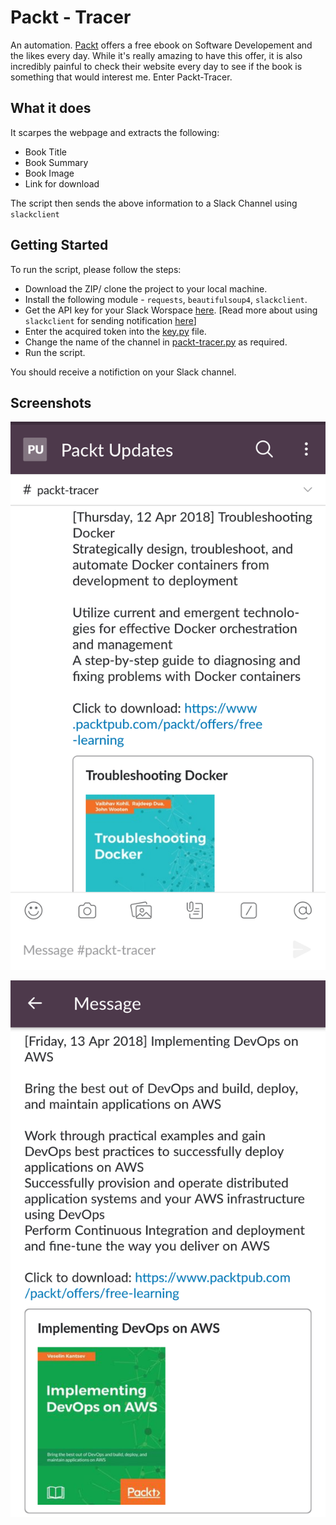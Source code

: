 # Packt - Tracer

An automation.
[Packt](https://packtpub.com) offers a free ebook on Software Developement and the likes every day. While it's really amazing to have this offer, it is also incredibly painful to check their website every day to see if the book is something that would interest me.
Enter Packt-Tracer.

## What it does

It scarpes the webpage and extracts the following:
* Book Title
* Book Summary
* Book Image
* Link for download

The script then sends the above information to a Slack Channel using ```slackclient```

## Getting Started

To run the script, please follow the steps:
* Download the ZIP/ clone the project to your local machine.
* Install the following module - ```requests```, ```beautifulsoup4```, ```slackclient```.
* Get the API key for your Slack Worspace [here]( https://api.slack.com/docs/oauth-test-tokens).
[Read more about using ```slackclient``` for sending notification [here](https://medium.com/@harvitronix/using-python-slack-for-quick-and-easy-mobile-push-notifications-5e5ff2b80aad)]
* Enter the acquired token into the [key.py](key.py) file.
* Change the name of the channel in [packt-tracer.py](packt-tracer.py) as required.
* Run the script.

You should receive a notifiction on your Slack channel.

## Screenshots

![1](screenshots/Screenshot_20180413-173407.png)

![2](screenshots/Screenshot_20180413-175704.png)
